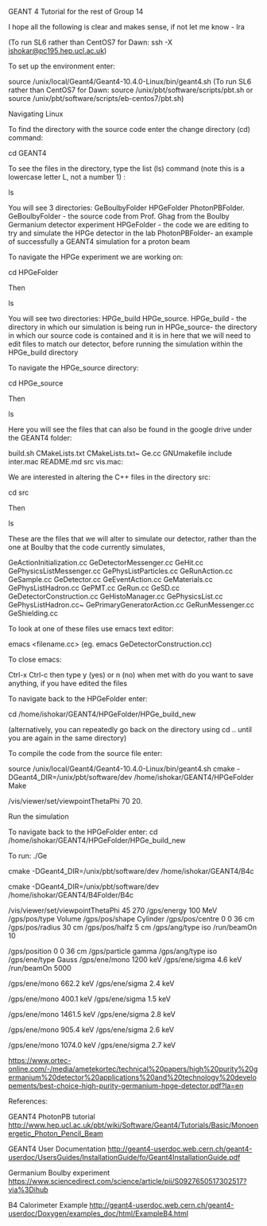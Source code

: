GEANT 4 Tutorial for the rest of Group 14

I hope all the following is clear and makes sense, if not let me know - Ira

(To run SL6 rather than CentOS7 for Dawn: ssh -X ishokar@pc195.hep.ucl.ac.uk)

To set up the environment enter:

source /unix/local/Geant4/Geant4-10.4.0-Linux/bin/geant4.sh
(To run SL6 rather than CentOS7 for Dawn: source /unix/pbt/software/scripts/pbt.sh or source /unix/pbt/software/scripts/eb-centos7/pbt.sh)


Navigating Linux

To find the directory with the source code enter the change directory (cd) command:

cd GEANT4

To see the files in the directory, type the list (ls) command (note this is a lowercase letter L, not a number 1) :

ls 

You will see 3 directories: GeBoulbyFolder  HPGeFolder  PhotonPBFolder.
GeBoulbyFolder - the source code from Prof. Ghag from the Boulby Germanium detector experiment
HPGeFolder - the code we are editing to try and simulate the HPGe detector in the lab
PhotonPBFolder- an example of successfully a GEANT4 simulation for a proton beam

To navigate the HPGe experiment we are working on:

cd HPGeFolder

Then

ls

You will see two directories: HPGe_build  HPGe_source.
HPGe_build - the directory in which our simulation is being run in
HPGe_source-  the directory in which our source code is contained and it is in here that we will need to edit files to match our detector, before running the simulation within the HPGe_build directory

To navigate the HPGe_source directory:
 
cd HPGe_source

Then

ls

Here you will see the files that can also be found in the google drive under the GEANT4 folder:

build.sh  CMakeLists.txt  CMakeLists.txt~  Ge.cc  GNUmakefile  include  inter.mac  README.md  src  vis.mac:

We are interested in altering the C++ files in the directory src:

cd src

Then

ls

These are the files that we will alter to simulate our detector, rather than the one at Boulby that the code currently simulates, 

GeActionInitialization.cc  GeDetectorMessenger.cc  GeHit.cc          GePhysicsListMessenger.cc  GePhysListParticles.cc       GeRunAction.cc     GeSample.cc          GeDetector.cc              GeEventAction.cc        GeMaterials.cc    GePhysListHadron.cc        GePMT.cc                     GeRun.cc           GeSD.cc         GeDetectorConstruction.cc  GeHistoManager.cc       GePhysicsList.cc  GePhysListHadron.cc~       GePrimaryGeneratorAction.cc        GeRunMessenger.cc      GeShielding.cc

To look at one of these files use emacs text editor:

emacs <filename.cc> (eg. emacs GeDetectorConstruction.cc)

To close emacs:

Ctrl-x Ctrl-c then type y (yes) or n (no) when met with do you want to save anything, if you have edited the files

To navigate back to the HPGeFolder enter:

cd /home/ishokar/GEANT4/HPGeFolder/HPGe_build_new 

(alternatively, you can repeatedly go back on the directory using cd .. until you are again in the same directory)

To compile the code from the source file enter:

source /unix/local/Geant4/Geant4-10.4.0-Linux/bin/geant4.sh
cmake -DGeant4_DIR=/unix/pbt/software/dev /home/ishokar/GEANT4/HPGeFolder
Make

/vis/viewer/set/viewpointThetaPhi 70 20.

Run the simulation

To navigate back to the HPGeFolder enter:
cd /home/ishokar/GEANT4/HPGeFolder/HPGe_build_new 

To run:
./Ge 

cmake -DGeant4_DIR=/unix/pbt/software/dev /home/ishokar/GEANT4/B4c

cmake -DGeant4_DIR=/unix/pbt/software/dev /home/ishokar/GEANT4/B4Folder/B4c

/vis/viewer/set/viewpointThetaPhi 45 270
/gps/energy 100 MeV
/gps/pos/type Volume
/gps/pos/shape Cylinder
/gps/pos/centre 0 0 36 cm
/gps/pos/radius 30 cm
/gps/pos/halfz 5 cm
/gps/ang/type iso
/run/beamOn 10

/gps/position 0 0 36 cm
/gps/particle gamma
/gps/ang/type iso
/gps/ene/type Gauss
/gps/ene/mono 1200 keV
/gps/ene/sigma 4.6 keV
/run/beamOn 5000



/gps/ene/mono 662.2 keV
/gps/ene/sigma 2.4 keV

/gps/ene/mono 400.1 keV
/gps/ene/sigma 1.5 keV

/gps/ene/mono 1461.5 keV
/gps/ene/sigma 2.8 keV

/gps/ene/mono 905.4 keV
/gps/ene/sigma 2.6 keV

/gps/ene/mono 1074.0 keV
/gps/ene/sigma 2.7 keV


https://www.ortec-online.com/-/media/ametekortec/technical%20papers/high%20purity%20germanium%20detector%20applications%20and%20technology%20developements/best-choice-high-purity-germanium-hpge-detector.pdf?la=en


References:

GEANT4 PhotonPB tutorial 
http://www.hep.ucl.ac.uk/pbt/wiki/Software/Geant4/Tutorials/Basic/Monoenergetic_Photon_Pencil_Beam

GEANT4 User Documentation
http://geant4-userdoc.web.cern.ch/geant4-userdoc/UsersGuides/InstallationGuide/fo/Geant4InstallationGuide.pdf

Germanium Boulby experiment
https://www.sciencedirect.com/science/article/pii/S0927650517302517?via%3Dihub

B4 Calorimeter Example
http://geant4-userdoc.web.cern.ch/geant4-userdoc/Doxygen/examples_doc/html/ExampleB4.html






